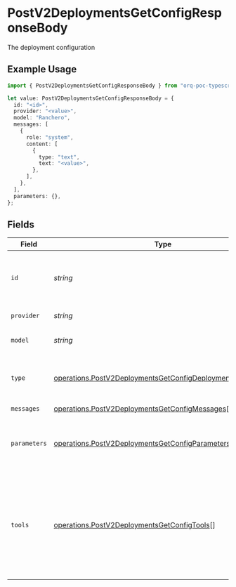 # PostV2DeploymentsGetConfigResponseBody

The deployment configuration

## Example Usage

```typescript
import { PostV2DeploymentsGetConfigResponseBody } from "orq-poc-typescript/models/operations";

let value: PostV2DeploymentsGetConfigResponseBody = {
  id: "<id>",
  provider: "<value>",
  model: "Ranchero",
  messages: [
    {
      role: "system",
      content: [
        {
          type: "text",
          text: "<value>",
        },
      ],
    },
  ],
  parameters: {},
};
```

## Fields

| Field                                                                                                                                                                  | Type                                                                                                                                                                   | Required                                                                                                                                                               | Description                                                                                                                                                            |
| ---------------------------------------------------------------------------------------------------------------------------------------------------------------------- | ---------------------------------------------------------------------------------------------------------------------------------------------------------------------- | ---------------------------------------------------------------------------------------------------------------------------------------------------------------------- | ---------------------------------------------------------------------------------------------------------------------------------------------------------------------- |
| `id`                                                                                                                                                                   | *string*                                                                                                                                                               | :heavy_check_mark:                                                                                                                                                     | A unique identifier for the response. Can be used to add metrics to the transaction.                                                                                   |
| `provider`                                                                                                                                                             | *string*                                                                                                                                                               | :heavy_check_mark:                                                                                                                                                     | The provider of the model                                                                                                                                              |
| `model`                                                                                                                                                                | *string*                                                                                                                                                               | :heavy_check_mark:                                                                                                                                                     | The model of the configuration                                                                                                                                         |
| `type`                                                                                                                                                                 | [operations.PostV2DeploymentsGetConfigDeploymentsPublicType](../../models/operations/postv2deploymentsgetconfigdeploymentspublictype.md)                               | :heavy_minus_sign:                                                                                                                                                     | The type of the model. Current `chat`,`completion` and `image` are supported                                                                                           |
| `messages`                                                                                                                                                             | [operations.PostV2DeploymentsGetConfigMessages](../../models/operations/postv2deploymentsgetconfigmessages.md)[]                                                       | :heavy_check_mark:                                                                                                                                                     | N/A                                                                                                                                                                    |
| `parameters`                                                                                                                                                           | [operations.PostV2DeploymentsGetConfigParameters](../../models/operations/postv2deploymentsgetconfigparameters.md)                                                     | :heavy_check_mark:                                                                                                                                                     | Model Parameters: Not all parameters apply to every model                                                                                                              |
| `tools`                                                                                                                                                                | [operations.PostV2DeploymentsGetConfigTools](../../models/operations/postv2deploymentsgetconfigtools.md)[]                                                             | :heavy_minus_sign:                                                                                                                                                     | A list of tools the model may call. Currently, only functions are supported as a tool. Use this to provide a list of functions the model may generate JSON inputs for. |